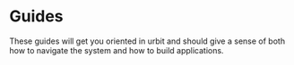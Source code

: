 <div class="short">

# Guides

These guides will get you oriented in urbit and should give a sense of both how to navigate the system and how to build applications.

</div>
